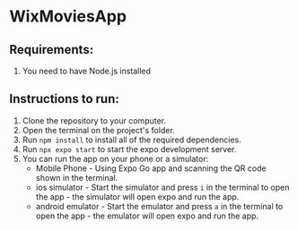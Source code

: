 # WixMoviesApp

## Requirements: 
1. You need to have Node.js installed

## Instructions to run:
1. Clone the repository to your computer.
2. Open the terminal on the project's folder.
3. Run `npm install` to install all of the required dependencies.
4. Run `npx expo start` to start the expo development server.
5. You can run the app on your phone or a simulator:
   * Mobile Phone - Using Expo Go app and scanning the QR code shown in the terminal.
   * ios simulator - Start the simulator and press `i` in the terminal to open the app - the simulator will open expo and run the app.
   * android emulator - Start the emulator and press `a` in the terminal to open the app - the emulator will open expo and run the app.
